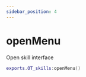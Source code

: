 ```yaml
---
sidebar_position: 4
---
```


# openMenu


Open skill interface

```lua
exports.OT_skills:openMenu()
```